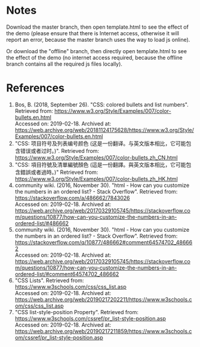 # Notes
Download the master branch, then open template.html to see the effect of the demo (please ensure that there is Internet access, otherwise it will report an error, because the master branch uses the way to load js online).

Or download the "offline" branch, then directly open template.html to see the effect of the demo (no internet access required, because the offline branch contains all the required js files locally).

# References
1. Bos, B. (2018, September 26). "CSS: colored bullets and list numbers". Retrieved from: https://www.w3.org/Style/Examples/007/color-bullets.en.html<br>Accessed on: 2019-02-18. Archived at: https://web.archive.org/web/20181124175628/https://www.w3.org/Style/Examples/007/color-bullets.en.html
2. "CSS: 项目符号及列表编号颜色 (这是一份翻译。与英文版本相比，它可能包含错误或者过时。)". Retrieved from: https://www.w3.org/Style/Examples/007/color-bullets.zh_CN.html
3. "CSS: 項目符號及清單編號顏色 (這是一份翻譯。與英文版本相比，它可能包含錯誤或者過時。)" Retrieved from: https://www.w3.org/Style/Examples/007/color-bullets.zh_HK.html
4. community wiki. (2016, November 30). "html - How can you customize the numbers in an ordered list? - Stack Overflow". Retrieved from: https://stackoverflow.com/a/486662/7843026<br>Accessed on: 2019-02-18. Archived at: https://web.archive.org/web/20170329105745/https://stackoverflow.com/questions/10877/how-can-you-customize-the-numbers-in-an-ordered-list/#486662
5. community wiki. (2016, November 30). "html - How can you customize the numbers in an ordered list? - Stack Overflow". Retrieved from: https://stackoverflow.com/q/10877/486662#comment64574702_486662<br>Accessed on: 2019-02-18. Archived at: https://web.archive.org/web/20170329105745/https://stackoverflow.com/questions/10877/how-can-you-customize-the-numbers-in-an-ordered-list/#comment64574702_486662
6. "CSS Lists". Retrieved from: https://www.w3schools.com/css/css_list.asp<br>Accessed on: 2019-02-18. Archived at: https://web.archive.org/web/20190217202211/https://www.w3schools.com/css/css_list.asp
7. "CSS list-style-position Property". Retrieved from: https://www.w3schools.com/cssref/pr_list-style-position.asp<br>Accessed on: 2019-02-18. Archived at: https://web.archive.org/web/20190217211859/https://www.w3schools.com/cssref/pr_list-style-position.asp
